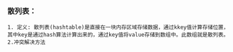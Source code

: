 ### 散列表：
    1. 定义: 散列表(hashtable)是直接在一块内存区域存储数据，通过kkey值计算存储位置，其中key是通过hash算法计算出来的，通过key值将value存储到数组中。此数组就是散列表。
    2.冲突解决方法
